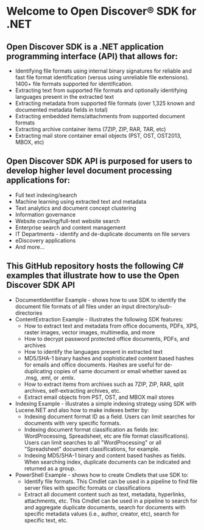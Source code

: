 # Welcome to Open Discover® SDK for .NET
## Open Discover SDK is a .NET application programming interface (API) that allows for:
- Identifying file formats using internal binary signatures for reliable and fast file format identification (versus using unreliable file extensions). 1400+ file formats supported for identification.
- Extracting text from supported file formats and optionally identifying languages present in the extracted text
- Extracting metadata from supported file formats (over 1,325 known and documented metadata fields in total)
- Extracting embedded items/attachments from supported document formats
- Extracting archive container items (7ZIP, ZIP, RAR, TAR, etc)
- Extracting mail store container email objects (PST, OST, OST2013, MBOX, etc)

## Open Discover SDK API is purposed for users to develop higher level document processing applications for:
- Full text indexing/search
- Machine learning using extracted text and metadata
- Text analytics and document concept clustering
- Information governance
- Website crawling/full-text website search
- Enterprise search and content management
- IT Departments - identify and de-duplicate documents on file servers
- eDiscovery applications 
- And more...

## This GitHub repository hosts the following C# examples that illustrate how to use the Open Discover SDK API
- DocumentIdentifier Example - shows how to use SDK to identify the document file formats of all files under an input directory/sub-directories
- ContentExtraction Example - illustrates the following SDK features:
   - How to extract text and metadata from office documents, PDFs, XPS, raster images, vector images, multimedia, and more
   - How to decrypt password protected office documents, PDFs, and archives
   - How to identify the languages present in extracted text
   - MD5/SHA-1 binary hashes and sophisticated content based hashes for emails and office documents. Hashes are useful for de-duplicating copies of same document or email whether saved as .msg, .eml, or .emlx.
   - How to extract items from archives such as 7ZIP, ZIP, RAR, split archives, self-extracting archives, etc.
   - Extract email objects from PST, OST, and MBOX mail stores
- Indexing Example - illustrates a simple indexing strategy using SDK with Lucene.NET and also how to make indexes better by:
   - Indexing document format ID as a field. Users can limit searches for documents with very specific formats.
   - Indexing document format classification as fields (ex: WordProcessing, Spreadsheet, etc are file format classifications). Users can limit searches to all "WordProcessing" or all "Spreadsheet" document classifications, for example.
   - Indexing MD5/SHA-1 binary and content based hashes as fields. When searching index, duplicate documents can be indicated and returned as a group.
- PowerShell Example - shows how to create Cmdlets that use SDK to:
   - Identify file formats. This Cmdlet can be used in a pipeline to find file server files with specific formats or classifications
   - Extract all document content such as text, metadata, hyperlinks, attachments, etc. This Cmdlet can be used in a pipeline to search for and aggregate duplicate documents, search for documents with specific metadata values (i.e., author, creator, etc), search for specific text, etc. 
